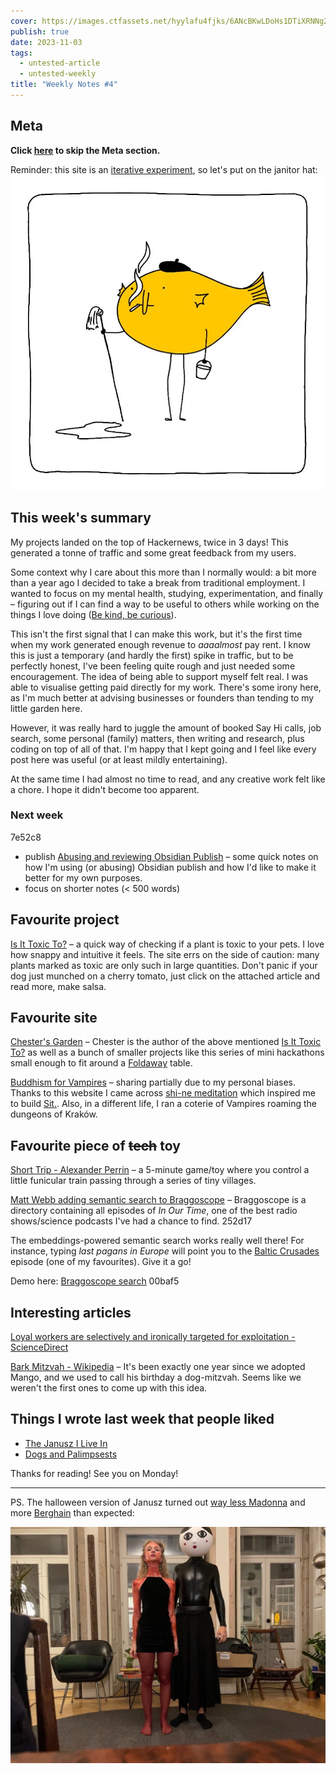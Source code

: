```yaml
---
cover: https://images.ctfassets.net/hyylafu4fjks/6ANcBKwLDoHs1DTiXRNNg2/efc47af4d8b0932adf810ed963436ef7/Untitled_Artwork.jpg
publish: true
date: 2023-11-03
tags:
  - untested-article
  - untested-weekly
title: "Weekly Notes #4"
---
```

## Meta

**Click [here](<#Favourite project>) to skip the Meta section.**

Reminder: this site is an [iterative experiment](<../../../111>), so let's put on the janitor hat:
![401](182624883_856620778253995_571075980421732300_n_17904835792889678.webp)


## This week's summary

My projects landed on the top of Hackernews, twice in 3 days! This generated a tonne of traffic and some great feedback from my users. 

Some context why I care about this more than I normally would: a bit more than a year ago I decided to take a break from traditional employment. I wanted to focus on my mental health, studying, experimentation, and finally – figuring out if I can find a way to be useful to others while working on the things I love doing ([Be kind, be curious](<../../../Be kind, be curious>)). 

This isn't the first signal that I can make this work, but it's the first time when my work generated enough revenue to *aaaalmost* pay rent. I know this is just a temporary (and hardly the first) spike in traffic, but to be perfectly honest, I've been feeling quite rough and just needed some encouragement. The idea of being able to support myself felt real. I was able to visualise getting paid directly for my work. There's some irony here, as I'm much better at advising businesses or founders than tending to my little garden here. 

However, it was really hard to juggle the amount of booked Say Hi calls, job search, some personal (family) matters, then writing and research, plus coding on top of all of that. I'm happy that I kept going and I feel like every post here was useful (or at least mildly entertaining).

At the same time I had almost no time to read, and any creative work felt like a chore. I hope it didn't become too apparent.

### Next week

<span id="7e52c8" class="link-marker">7e52c8</span>

- publish [Abusing and reviewing Obsidian Publish](<../../../Abusing and reviewing Obsidian Publish>) – some quick notes on how I'm using (or abusing) Obsidian publish and how I'd like to make it better for my own purposes.
- focus on shorter notes (< 500 words)

## Favourite project

[Is It Toxic To?](https://iitt.chester.how) – a quick way of checking if a plant is toxic to your pets. I love how snappy and intuitive it feels. The site errs on the side of caution: many plants marked as toxic are only such in large quantities. Don't panic if your dog just munched on a cherry tomato, just click on the attached article and read more, make salsa.

## Favourite site

[Chester's Garden](https://chester.how) – Chester is the author of the above mentioned [Is It Toxic To?](https://iitt.chester.how) as well as a bunch of smaller projects like this series of mini hackathons small enough to fit around a [Foldaway](https://foldaway.space) table.

[Buddhism for Vampires](https://buddhism-for-vampires.com) – sharing partially due to my personal biases. Thanks to this website I came across [shi-ne meditation](https://vajrayananow.com/shi-ne-meditation) which inspired me to build [Sit.](https://sit.sonnet.io). Also, in a different life, I ran a coterie of Vampires roaming the dungeons of Kraków.

## Favourite piece of ~~tech~~ toy

[Short Trip - Alexander Perrin](https://alexanderperrin.com.au/paper/shorttrip/) – a 5-minute game/toy where you control a little funicular train passing through a series of tiny villages. 

[Matt Webb adding semantic search to Braggoscope](https://twitter.com/genmon/status/1720405077540651243) – Braggoscope is a directory containing all episodes of *In Our Time*, one of the best radio shows/science podcasts I've had a chance to find.  <span id="252d17" class="link-marker">252d17</span>

The embeddings-powered semantic search works really well there! For instance, typing *last pagans in Europe* will point you to the [Baltic Crusades](https://www.braggoscope.com/2016/11/24/baltic-crusades.html) episode (one of my favourites). Give it a go!

Demo here: [Braggoscope search](https://braggoscope-search.genmon.partykit.dev) <span id="00baf5" class="link-marker">00baf5</span>

## Interesting articles

[Loyal workers are selectively and ironically targeted for exploitation - ScienceDirect](https://www.sciencedirect.com/science/article/abs/pii/S0022103122001615)

[Bark Mitzvah - Wikipedia](https://en.wikipedia.org/wiki/Bark_Mitzvah) – It's been exactly one year since we adopted Mango, and we used to call his birthday a dog-mitzvah. Seems like we weren't the first ones to come up with this idea.
## Things I wrote last week that people liked

- [The Janusz I Live In](<../../../The Janusz I Live In>)
- [Dogs and Palimpsests](<../../../Dogs and Palimpsests>)

Thanks for reading! See you on Monday!

---

PS. The halloween version of Janusz turned out [way less Madonna](<../janusz catwalk.mp4>) and more [Berghain](https://www.architecturaldigest.in/content/berlin-guarantee-now-wont-turned-away-entrance-berghain/) than expected:

![4847](../../luna-and-janusz-halloween.webp)
